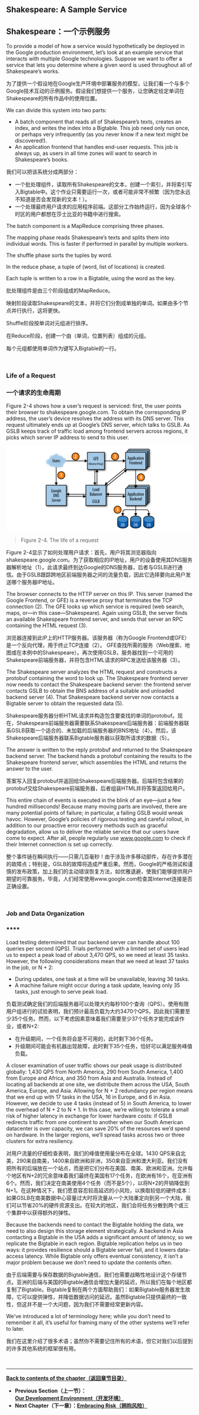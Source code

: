 ## **Shakespeare: A Sample Service**

## **Shakespeare：一个示例服务**

To provide a model of how a service would hypothetically be deployed in the Google production environment, let’s look at an example service that interacts with multiple Google technologies. Suppose we want to offer a service that lets you determine where a given word is used throughout all of Shakespeare’s works.

为了提供一个假设地在Google生产环境中部署服务的模型，让我们看一个与多个Google技术互动的示例服务。假设我们想提供一个服务，让您确定给定单词在Shakespeare的所有作品中的使用位置。

We can divide this system into two parts:

* A batch component that reads all of Shakespeare’s texts, creates an index, and writes the index into a Bigtable. This job need only run once, or perhaps very infrequently (as you never know if a new text might be discovered!).
* An application frontend that handles end-user requests. This job is always up, as users in all time zones will want to search in Shakespeare’s books.

我们可以把该系统分成两部分：

* 一个批处理组件，读取所有Shakespeare的文本，创建一个索引，并将索引写入Bigtable中。这个作业只需要运行一次，或者可能非常不频繁（因为您永远不知道是否会发现新的文本！）。
* 一个处理最终用户请求的应用程序前端。这部分工作始终运行，因为全球各个时区的用户都想在莎士比亚的书籍中进行搜索。

The batch component is a MapReduce comprising three phases.

The mapping phase reads Shakespeare’s texts and splits them into individual words. This is faster if performed in parallel by multiple workers.

The shuffle phase sorts the tuples by word.

In the reduce phase, a tuple of (word, list of locations) is created.

Each tuple is written to a row in a Bigtable, using the word as the key.

批处理组件是由三个阶段组成的MapReduce。

映射阶段读取Shakespeare的文本，并将它们分割成单独的单词。如果由多个节点并行执行，这将更快。

Shuffle阶段按单词对元组进行排序。

在Reduce阶段，创建一个由（单词，位置列表）组成的元组。

每个元组都使用单词作为键写入Bigtable的一行。

<br>

### **Life of a Request**

### **一个请求的生命周期**

Figure 2-4 shows how a user’s request is serviced: first, the user points their browser to shakespeare.google.com. To obtain the corresponding IP address, the user’s device resolves the address with its DNS server. This request ultimately ends up at Google’s DNS server, which talks to GSLB. As GSLB keeps track of traffic load among frontend servers across regions, it picks which server IP address to send to this user.

![The life of a request](./figures/2-4.png)
> Figure 2-4. The life of a request

Figure 2-4显示了如何处理用户请求：首先，用户将其浏览器指向shakespeare.google.com。为了获取相应的IP地址，用户的设备使用其DNS服务器解析地址（1）。此请求最终到达Google的DNS服务器，后者与GSLB进行通信。由于GSLB跟踪跨地区前端服务器之间的流量负载，因此它选择要向此用户发送哪个服务器IP地址。

The browser connects to the HTTP server on this IP. This server (named the Google Frontend, or GFE) is a reverse proxy that terminates the TCP connection (2). The GFE looks up which service is required (web search, maps, or—in this case—Shakespeare). Again using GSLB, the server finds an available Shakespeare frontend server, and sends that server an RPC containing the HTML request (3).

浏览器连接到此IP上的HTTP服务器。该服务器（称为Google Frontend或GFE）是一个反向代理，用于终止TCP连接（2）。 GFE查找所需的服务（Web搜索、地图或在本例中的Shakespeare）。再次使用GSLB，服务器找到一个可用的Shakespeare前端服务器，并将包含HTML请求的RPC发送给该服务器（3）。

The Shakespeare server analyzes the HTML request and constructs a protobuf containing the word to look up. The Shakespeare frontend server now needs to contact the Shakespeare backend server: the frontend server contacts GSLB to obtain the BNS address of a suitable and unloaded backend server (4). That Shakespeare backend server now contacts a Bigtable server to obtain the requested data (5).

Shakespeare服务器分析HTML请求并构造包含要查找的单词的protobuf。现在，Shakespeare前端服务器需要联系Shakespeare后端服务器：前端服务器联系GSLB获取一个适合的、未加载的后端服务器的BNS地址（4）。然后，该Shakespeare后端服务器联系Bigtable服务器以获取所请求的数据（5）。

The answer is written to the reply protobuf and returned to the Shakespeare backend server. The backend hands a protobuf containing the results to the Shakespeare frontend server, which assembles the HTML and returns the answer to the user.

答案写入回复protobuf并返回给Shakespeare后端服务器。后端将包含结果的protobuf交给Shakespeare前端服务器，后者组装HTML并将答案返回给用户。

This entire chain of events is executed in the blink of an eye—just a few hundred milliseconds! Because many moving parts are involved, there are many potential points of failure; in particular, a failing GSLB would wreak havoc. However, Google’s policies of rigorous testing and careful rollout, in addition to our proactive error recovery methods such as graceful degradation, allow us to deliver the reliable service that our users have come to expect. After all, people regularly use www.google.com to check if their Internet connection is set up correctly.

整个事件链在瞬间执行——只需几百毫秒！由于涉及许多移动部件，存在许多潜在的故障点；特别是，GSLB的故障将造成严重后果。然而，Google的严格测试和谨慎的发布政策，加上我们的主动错误恢复方法，如优雅退避，使我们能够提供用户期望的可靠服务。毕竟，人们经常使用www.google.com检查其Internet连接是否正确设置。

<br>

### **Job and Data Organization**

### ****

Load testing determined that our backend server can handle about 100 queries per second (QPS). Trials performed with a limited set of users lead us to expect a peak load of about 3,470 QPS, so we need at least 35 tasks. However, the following considerations mean that we need at least 37 tasks in the job, or N + 2:

* During updates, one task at a time will be unavailable, leaving 36 tasks.
* A machine failure might occur during a task update, leaving only 35 tasks, just enough to serve peak load.

负载测试确定我们的后端服务器可以处理大约每秒100个查询（QPS）。使用有限用户组进行的试验表明，我们预计最高负载为大约3470个QPS，因此我们需要至少35个任务。然而，以下考虑因素意味着我们需要至少37个任务才能完成该作业，或者N+2:

* 在升级期间，一个任务将会是不可用的，此时剩下36个任务。
* 升级期间可能会有机器出现故障，此时剩下35个任务，恰好可以满足服务峰值负载。

A closer examination of user traffic shows our peak usage is distributed globally: 1,430 QPS from North America, 290 from South America, 1,400 from Europe and Africa, and 350 from Asia and Australia. Instead of locating all backends at one site, we distribute them across the USA, South America, Europe, and Asia. Allowing for N + 2 redundancy per region means that we end up with 17 tasks in the USA, 16 in Europe, and 6 in Asia. However, we decide to use 4 tasks (instead of 5) in South America, to lower the overhead of N + 2 to N + 1. In this case, we’re willing to tolerate a small risk of higher latency in exchange for lower hardware costs: if GSLB redirects traffic from one continent to another when our South American datacenter is over capacity, we can save 20% of the resources we’d spend on hardware. In the larger regions, we’ll spread tasks across two or three clusters for extra resiliency.

对用户流量的仔细检查表明，我们的峰值使用量分布在全球。1430 QPS来自北美，290来自南美，1400来自欧洲和非洲，350来自亚洲和澳大利亚。我们没有把所有的后端放在一个站点，而是把它们分布在美国、南美、欧洲和亚洲。允许每个地区有N+2的冗余意味着我们最终在美国有17个任务，在欧洲有16个，在亚洲有6个。然而，我们决定在南美使用4个任务（而不是5个），以将N+2的开销降低到N+1。在这种情况下，我们愿意容忍较高延迟的小风险，以换取较低的硬件成本：如果GSLB在南美数据中心容量过大时将流量从一个大陆重定向到另一个大陆，我们可以节省20%的硬件资源支出。在较大的地区，我们会将任务分散到两个或三个集群中以获得额外的弹性。

Because the backends need to contact the Bigtable holding the data, we need to also design this storage element strategically. A backend in Asia contacting a Bigtable in the USA adds a significant amount of latency, so we replicate the Bigtable in each region. Bigtable replication helps us in two ways: it provides resilience should a Bigtable server fail, and it lowers data-access latency. While Bigtable only offers eventual consistency, it isn’t a major problem because we don’t need to update the contents often.

由于后端需要与保存数据的Bigtable通信，我们也需要战略性地设计这个存储节点。亚洲的后端与美国的Bigtable通信会增加大量的延迟，所以我们在每个地区都复制了Bigtable。Bigtable复制在两个方面帮助我们：如果Bigtable服务器发生故障，它可以提供弹性，并降低数据访问的延迟。虽然Bigtable只提供最终的一致性，但这并不是一个大问题，因为我们不需要经常更新内容。

We’ve introduced a lot of terminology here; while you don’t need to remember it all, it’s useful for framing many of the other systems we’ll refer to later.

我们在这里介绍了很多术语；虽然你不需要记住所有的术语，但它对我们以后提到的许多其他系统的框架很有用。

<br>

---

**[Back to contents of the chapter（返回章节目录）](the_production_environment_at_google_from_the_viewpoint_of_an_sre.md)**

* **Previous Section（上一节）：[Our Development Environment（开发环境）](our_development_env.md)**
* **Next Chapter（下一章）：[Embracing Risk（拥抱风险）](./../../part-2/chapter-03/embracing_risk.md)**
